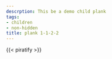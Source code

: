 ```yaml
---
descrption: This be a demo child plank
tags:
- children
- non-hidden
title: plank 1-1-2-2
---
```

{{< piratify >}}